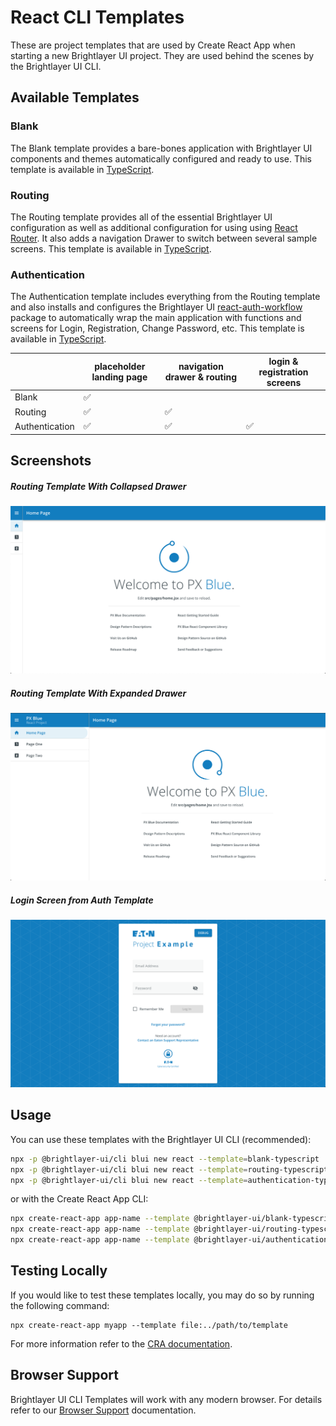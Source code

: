# React CLI Templates

These are project templates that are used by Create React App when starting a new Brightlayer UI project. They are used behind the scenes by the Brightlayer UI CLI.

## Available Templates

### Blank

The Blank template provides a bare-bones application with Brightlayer UI components and themes automatically configured and ready to use. This template is available in [TypeScript](https://www.npmjs.com/package/@brightlayer-ui/cra-template-blank-typescript).

### Routing

The Routing template provides all of the essential Brightlayer UI configuration as well as additional configuration for using using [React Router](https://reactrouter.com/). It also adds a navigation Drawer to switch between several sample screens. This template is available in [TypeScript](https://www.npmjs.com/package/@brightlayer-ui/cra-template-routing-typescript).

### Authentication

The Authentication template includes everything from the Routing template and also installs and configures the Brightlayer UI [react-auth-workflow](https://www.npmjs.com/package/@brightlayer-ui/react-auth-workflow) package to automatically wrap the main application with functions and screens for Login, Registration, Change Password, etc. This template is available in [TypeScript](https://www.npmjs.com/package/@brightlayer-ui/cra-template-authentication-typescript).

|                | placeholder landing page | navigation drawer & routing | login & registration screens |
| -------------- | ------------------------ | --------------------------- | ---------------------------- |
| Blank          | ✅                       |                             |                              |
| Routing        | ✅                       | ✅                          |                              |
| Authentication | ✅                       | ✅                          | ✅                           |

## Screenshots

##### Routing Template With Collapsed Drawer

![Routing Template With Collapsed Drawer](./images/routing.png)

##### Routing Template With Expanded Drawer

![Routing Template With Expanded Drawer](./images/routing-expanded.png)

##### Login Screen from Auth Template

![Authentication Template Login](./images/authentication.png)

## Usage

You can use these templates with the Brightlayer UI CLI (recommended):

```sh
npx -p @brightlayer-ui/cli blui new react --template=blank-typescript
npx -p @brightlayer-ui/cli blui new react --template=routing-typescript
npx -p @brightlayer-ui/cli blui new react --template=authentication-typescript
```

or with the Create React App CLI:

```sh
npx create-react-app app-name --template @brightlayer-ui/blank-typescript
npx create-react-app app-name --template @brightlayer-ui/routing-typescript
npx create-react-app app-name --template @brightlayer-ui/authentication-typescript
```

## Testing Locally

If you would like to test these templates locally, you may do so by running the following command:

```
npx create-react-app myapp --template file:../path/to/template
```

For more information refer to the [CRA documentation](https://create-react-app.dev/docs/custom-templates/).

## Browser Support

Brightlayer UI CLI Templates will work with any modern browser. For details refer to our [Browser Support](https://brightlayer-ui.github.io/development/frameworks-web/react#browser-support) documentation.
